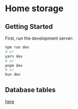 # Home storage


## Getting Started

First, run the development server:

```bash
npm run dev
# or
yarn dev
# or
pnpm dev
# or
bun dev
```

## Database tables

[here](https://github.com/Reytgarr/home_storage/tree/main/db_tables)
